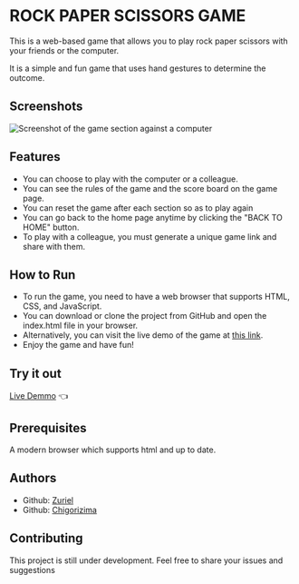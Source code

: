 # ROCK PAPER SCISSORS GAME

This is a web-based game that allows you to play rock paper scissors with your friends or the computer.

It is a simple and fun game that uses hand gestures to determine the outcome.

## Screenshots
![Screenshot of the game section against a computer](https://github.com/zuriel0001/assets/against_computer.PNG)



## Features

- You can choose to play with the computer or a colleague.
- You can see the rules of the game and the score board on the game page.
- You can reset the game after each section so as to play again
- You can go back to the home page anytime by clicking the "BACK TO HOME" button.
- To play with a colleague, you must generate a unique game link and share with them.

## How to Run

- To run the game, you need to have a web browser that supports HTML, CSS, and JavaScript.
- You can download or clone the project from GitHub and open the index.html file in your browser.
- Alternatively, you can visit the live demo of the game at [this link](https://rps-zuriel0001s-projects.vercel.app/).
- Enjoy the game and have fun!

## Try it out

[Live Demmo](https://rps-zuriel0001s-projects.vercel.app/) 👈

## Prerequisites

A modern browser which supports html and up to date.

## Authors

- Github: [Zuriel](https://github.com/zuriel0001)
- Github: [Chigorizima](https://github.com/chigalab1)

## Contributing
This project is still under development. Feel free to share your issues and suggestions

